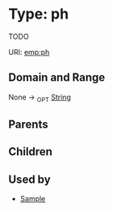 
# Type: ph


TODO

URI: [emp:ph](https://microbiomedata/schema/emp/ph)


## Domain and Range

None ->  <sub>OPT</sub> [String](types/String.md)

## Parents


## Children


## Used by

 * [Sample](Sample.md)
